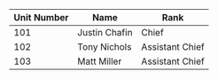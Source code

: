 | Unit Number | Name | Rank | 
| --- | --- | --- |
| 101 | Justin Chafin | Chief |
| 102 | Tony Nichols | Assistant Chief | 
| 103 | Matt Miller | Assistant Chief |

